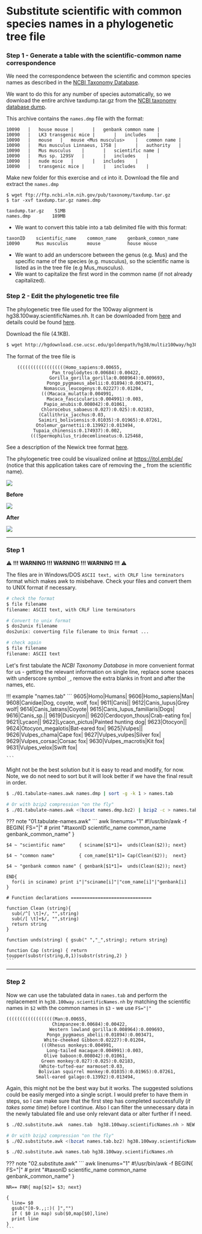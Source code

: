 # Substitute scientific with common species names in a phylogenetic tree file

### Step 1 - Generate a table with the scientific-common name correspondence

We need the correspondence between the scientific and common species names as described in the [NCBI Taxonomy Database](https://www.ncbi.nlm.nih.gov/Taxonomy/Browser/wwwtax.cgi?mode=Info&id=10090&lvl=2&p=has_linkout&p=blast_url&p=genome_blast&lin=f&keep=1&srchmode=1&unlock).

We want to do this for any number of species automatically, so we download the entire archive taxdump.tar.gz from the [NCBI taxonomy database dump](ftp://ftp.ncbi.nlm.nih.gov/pub/taxonomy/).

This archive contains the `names.dmp` file with the format:
```
10090	|	house mouse	|		|	genbank common name	|
10090	|	LK3 transgenic mice	|		|	includes	|
10090	|	mouse	|	mouse <Mus musculus>	|	common name	|
10090	|	Mus musculus Linnaeus, 1758	|		|	authority	|
10090	|	Mus musculus	|		|	scientific name	|
10090	|	Mus sp. 129SV	|		|	includes	|
10090	|	nude mice	|		|	includes	|
10090	|	transgenic mice	|		|	includes	|
```

Make new folder for this exercise and `cd` into it. Download the file and extract the `names.dmp`

```
$ wget ftp://ftp.ncbi.nlm.nih.gov/pub/taxonomy/taxdump.tar.gz
$ tar -xvf taxdump.tar.gz names.dmp
```

```
taxdump.tar.gz    51MB
names.dmp        189MB 
```

- We want to convert this table into a tab delimited file with this format:
```
taxonID    scientific_name    common_name    genbank_common_name
10090      Mus musculus       mouse          house mouse
```
- We want to add an underscore between the genus (e.g. Mus) and the specific name of the species (e.g. musculus), so the scientific name is listed as in the tree file (e.g Mus_musculus).
- We want to capitalize the first word in the common name (if not already capitalized).

### Step 2 - Edit the phylogenetic tree file

The phylogenetic tree file used for the 100way alignment is hg38.100way.scientificNames.nh. 
It can be downloaded from [here](http://hgdownload.cse.ucsc.edu/goldenpath/hg38/multiz100way/) and details could be found [here](http://genomewiki.ucsc.edu/index.php/Phylogenetic_Tree).

Download the file (4.1KB).
``` bash
$ wget http://hgdownload.cse.ucsc.edu/goldenpath/hg38/multiz100way/hg38.100way.scientificNames.nh
```

The format of the tree file is
```
	((((((((((((((((((Homo_sapiens:0.00655,
                 Pan_troglodytes:0.00684):0.00422,
                Gorilla_gorilla_gorilla:0.008964):0.009693,
               Pongo_pygmaeus_abelii:0.01894):0.003471,
              Nomascus_leucogenys:0.02227):0.01204,
             (((Macaca_mulatta:0.004991,
               Macaca_fascicularis:0.004991):0.003,
              Papio_anubis:0.008042):0.01061,
             Chlorocebus_sabaeus:0.027):0.025):0.02183,
            (Callithrix_jacchus:0.03,
            Saimiri_boliviensis:0.01035):0.01965):0.07261,
           Otolemur_garnettii:0.13992):0.013494,
          Tupaia_chinensis:0.174937):0.002,
         (((Spermophilus_tridecemlineatus:0.125468,
```

See a description of the Newick tree format [here](https://en.wikipedia.org/wiki/Newick_format).

The phylogenetic tree could be visualized online at https://itol.embl.de/ (notice that this application takes care of removing the _ from the scientific name).

![](../images/1t.png)

**Before**

![](../images/1tb.png)

**After**

![](../images/2tb.png)

---

### Step 1

:warning: **!!! WARNING !!! WARNING !!! WARNING !!!** :warning:

The files are in Windows/DOS `ASCII text, with CRLF line terminators` format which makes awk to misbehave. Check your files and convert them to UNIX format if necessary.

``` bash
# check the format
$ file filename
filename: ASCII text, with CRLF line terminators

# Convert to unix format
$ dos2unix filename
dos2unix: converting file filename to Unix format ...

# check again
$ file filename
filename: ASCII text
```

Let's first tabulate the *NCBI Taxonomy Database* in more convenient format for us - getting the relevant information on single line, replace some spaces with underscore symbol `_`, remove the extra blanks in front and after the names, etc.

!!! example "names.tab"
    ```
    9605|Homo|Humans|
    9606|Homo_sapiens|Man|
    9608|Canidae|Dog, coyote, wolf, fox|
    9611|Canis||
    9612|Canis_lupus|Grey wolf|
    9614|Canis_latrans|Coyote|
    9615|Canis_lupus_familiaris|Dogs|
    9616|Canis_sp.||
    9619|Dusicyon||
    9620|Cerdocyon_thous|Crab-eating fox|
    9621|Lycaon||
    9622|Lycaon_pictus|Painted hunting dog|
    9623|Otocyon||
    9624|Otocyon_megalotis|Bat-eared fox|
    9625|Vulpes||
    9626|Vulpes_chama|Cape fox|
    9627|Vulpes_vulpes|Silver fox|
    9629|Vulpes_corsac|Corsac fox|
    9630|Vulpes_macrotis|Kit fox|
    9631|Vulpes_velox|Swift fox|
    
    ```

Might not be the best solution but it is easy to read and modify, for now. Note, we do not need to sort but it will look better if we have the final result in order.

``` bash
$ ./01.tabulate-names.awk names.dmp | sort -g -k 1 > names.tab

# Or with bzip2 compression "on the fly"
$ ./01.tabulate-names.awk <(bzcat names.dmp.bz2) | bzip2 -c > names.tab.bz2
```

??? note "01.tabulate-names.awk"
    ``` awk linenums="1"
    #!/usr/bin/awk -f
    BEGIN{
      FS="|"
    #  print "#taxonID scientific_name        common_name     genbank_common_name"
    }
    
    $4 ~ "scientific name"     { sciname[$1*1]=  unds(Clean($2)); next}
    
    $4 ~ "common name"         { com_name[$1*1]= Cap(Clean($2));  next}
    
    $4 ~ "genbank common name" { genbank[$1*1]=  unds(Clean($2)); next}
    
    END{
      for(i in sciname) print i"|"sciname[i]"|"com_name[i]"|"genbank[i]
    }
    
    # Function declarations ==============================
    
    function Clean (string){
      sub(/^[ \t]+/, "",string)
      sub(/[ \t]+$/, "",string)
      return string
    }
    
    function unds(string) { gsub(" ","_",string); return string}
    
    function Cap (string) { return toupper(substr(string,0,1))substr(string,2) }
    ```

---

### Step 2

Now we can use the tabulated data in `names.tab` and perform the replacement in `hg38.100way.scientificNames.nh` by matching the scientific names in `$2` with the common names in `$3` - we use `FS="|"`

```
((((((((((((((((((Man:0.00655,
                 Chimpanzee:0.00684):0.00422,
                Western lowland gorilla:0.008964):0.009693,
               Pongo_pygmaeus_abelii:0.01894):0.003471,
              White-cheeked Gibbon:0.02227):0.01204,
             (((Rhesus monkeys:0.004991,
               Long-tailed macaque:0.004991):0.003,
              Olive baboon:0.008042):0.01061,
             Green monkey:0.027):0.025):0.02183,
            (White-tufted-ear marmoset:0.03,
            Bolivian squirrel monkey:0.01035):0.01965):0.07261,
           Small-eared galago:0.13992):0.013494,
```

Again, this might not be the best way but it works. The suggested solutions could be easily merged into a single script. I would prefer to have them in steps, so I can make sure that the first step has completed successfully (*it takes some time*) before I continue. Also I can filter the unnecessary data in the newly tabulated file and use only relevant data or alter further if I need. 

``` bash
$ ./02.substitute.awk  names.tab  hg38.100way.scientificNames.nh > NEW.g38.100way.scientificNames.nh

# Or with bzip2 compression "on the fly"
$ ./02.substitute.awk <(bzcat names.tab.bz2) hg38.100way.scientificNames.nh > NEW.g38.100way.scientificNames.nh
```


``` bash
$ ./02.substitute.awk names.tab hg38.100way.scientificNames.nh
```
??? note "02.substitute.awk"
    ``` awk linenums="1"
    #!/usr/bin/awk -f
    BEGIN{
      FS="|"
    #  print "#taxonID scientific_name        common_name     genbank_common_name"
    }
    
    NR== FNR{ map[$2]= $3; next}
    
    {
      line= $0
      gsub("[0-9.,;:)( ]","")
      if ( $0 in map) sub($0,map[$0],line)
      print line
    }
    ```
